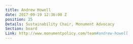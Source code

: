 ```yaml
---
title: Andrew Howell
date: 2017-09-19 12:36:00 Z
position: 25
Details: Sustainability Chair, Monument Advocacy
Section: board
Link: http://www.monumentpolicy.com/team#andrew-howell
---
```


